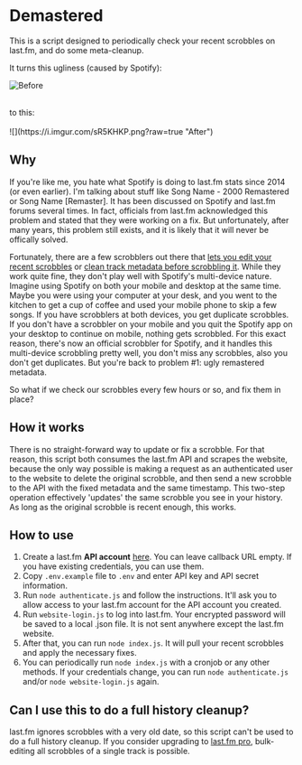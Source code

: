 # Demastered
This is a script designed to periodically check your recent scrobbles on last.fm, and do some meta-cleanup.

It turns this ugliness (caused by Spotify):

![](https://i.imgur.com/ka1wRAt.png?raw=true "Before")

<br>
to this:
<br><br>
![](https://i.imgur.com/sR5KHKP.png?raw=true "After")

## Why

If you're like me, you hate what Spotify is doing to last.fm stats since 2014 (or even earlier). I'm talking about stuff like Song Name - 2000 Remastered or Song Name [Remaster]. It has been discussed on Spotify and last.fm forums several times. In fact, officials from last.fm acknowledged this problem and stated that they were working on a fix. But unfortunately, after many years, this problem still exists, and it is likely that it will never be offically solved.

Fortunately, there are a few scrobblers out there that [lets you edit your recent scrobbles](https://play.google.com/store/apps/details?id=com.arn.scrobble) or [clean track metadata before scrobbling it](https://github.com/YodaEmbedding/scrobblez). While they work quite fine, they don't play well with Spotify's multi-device nature. Imagine using Spotify on both your mobile and desktop at the same time. Maybe you were using your computer at your desk, and you went to the kitchen to get a cup of coffee and used your mobile phone to skip a few songs. If you have scrobblers at both devices, you get duplicate scrobbles. If you don't have a scrobbler on your mobile and you quit the Spotify app on your desktop to continue on mobile, nothing gets scrobbled. For this exact reason, there's now an official scrobbler for Spotify, and it handles this multi-device scrobbling pretty well, you don't miss any scrobbles, also you don't get duplicates. But you're back to problem #1: ugly remastered metadata.

So what if we check our scrobbles every few hours or so, and fix them in place?

## How it works

There is no straight-forward way to update or fix a scrobble. For that reason, this script both consumes the last.fm API and scrapes the website, because the only way possible is making a request as an authenticated user to the website to delete the original scrobble, and then send a new scrobble to the API with the fixed metadata and the same timestamp. This two-step operation effectively 'updates' the same scrobble you see in your history. As long as the original scrobble is recent enough, this works.

## How to use
1. Create a last.fm **API account** [here](https://www.last.fm/api/account/create). You can leave callback URL empty.
If you have existing credentials, you can use them.
2. Copy `.env.example` file to `.env` and enter API key and API secret information.
3. Run `node authenticate.js` and follow the instructions. It'll ask you to allow access to your last.fm account for the API account you created.
4. Run `website-login.js` to log into last.fm. Your encrypted password will be saved to a local .json file. It is not sent anywhere except the last.fm website.
5. After that, you can run `node index.js`. It will pull your recent scrobbles and apply the necessary fixes.
6. You can periodically run `node index.js` with a cronjob or any other methods. If your credentials change, you can run `node authenticate.js` and/or `node website-login.js` again.

## Can I use this to do a full history cleanup?

last.fm ignores scrobbles with a very old date, so this script can't be used to do a full history cleanup. If you consider upgrading to [last.fm pro](https://www.last.fm/pro), bulk-editing all scrobbles of a single track is possible.